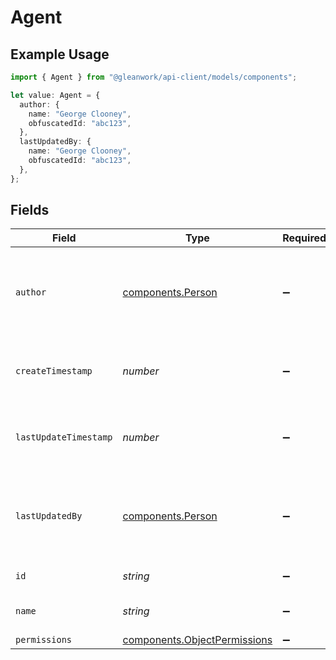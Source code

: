 # Agent

## Example Usage

```typescript
import { Agent } from "@gleanwork/api-client/models/components";

let value: Agent = {
  author: {
    name: "George Clooney",
    obfuscatedId: "abc123",
  },
  lastUpdatedBy: {
    name: "George Clooney",
    obfuscatedId: "abc123",
  },
};
```

## Fields

| Field                                                                        | Type                                                                         | Required                                                                     | Description                                                                  | Example                                                                      |
| ---------------------------------------------------------------------------- | ---------------------------------------------------------------------------- | ---------------------------------------------------------------------------- | ---------------------------------------------------------------------------- | ---------------------------------------------------------------------------- |
| `author`                                                                     | [components.Person](../../models/components/person.md)                       | :heavy_minus_sign:                                                           | N/A                                                                          | {<br/>"name": "George Clooney",<br/>"obfuscatedId": "abc123"<br/>}           |
| `createTimestamp`                                                            | *number*                                                                     | :heavy_minus_sign:                                                           | Server Unix timestamp of the creation time.                                  |                                                                              |
| `lastUpdateTimestamp`                                                        | *number*                                                                     | :heavy_minus_sign:                                                           | Server Unix timestamp of the last update time.                               |                                                                              |
| `lastUpdatedBy`                                                              | [components.Person](../../models/components/person.md)                       | :heavy_minus_sign:                                                           | N/A                                                                          | {<br/>"name": "George Clooney",<br/>"obfuscatedId": "abc123"<br/>}           |
| `id`                                                                         | *string*                                                                     | :heavy_minus_sign:                                                           | The ID of the agent.                                                         |                                                                              |
| `name`                                                                       | *string*                                                                     | :heavy_minus_sign:                                                           | The name of the agent.                                                       |                                                                              |
| `permissions`                                                                | [components.ObjectPermissions](../../models/components/objectpermissions.md) | :heavy_minus_sign:                                                           | N/A                                                                          |                                                                              |